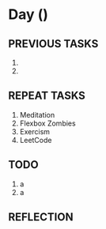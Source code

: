# Day  ()

## PREVIOUS TASKS

1.
2.

## REPEAT TASKS

1. Meditation
2. Flexbox Zombies
3. Exercism
4. LeetCode

## TODO

1. a
2. a

## REFLECTION
